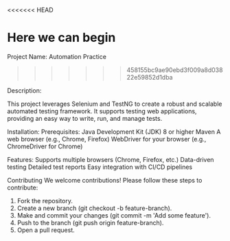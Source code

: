 <<<<<<< HEAD

Here we can begin
=======
Project Name: Automation Practice
>>>>>>> 458155bc9ae90ebd3f009a8d03822e59852d1dba


Description:

This project leverages Selenium and TestNG to create a robust and scalable automated testing framework. 
It supports testing web applications, providing an easy way to write, run, and manage tests.



Installation:
  Prerequisites:
  Java Development Kit (JDK) 8 or higher
  Maven
  A web browser (e.g., Chrome, Firefox)
  WebDriver for your browser (e.g., ChromeDriver for Chrome)



  Features:
    Supports multiple browsers (Chrome, Firefox, etc.)
    Data-driven testing
    Detailed test reports
    Easy integration with CI/CD pipelines




  Contributing
  We welcome contributions! Please follow these steps to contribute:
  
  1. Fork the repository.
  2. Create a new branch (git checkout -b feature-branch).
  3. Make and commit your changes (git commit -m 'Add some feature').
  4. Push to the branch (git push origin feature-branch).
  5. Open a pull request.
